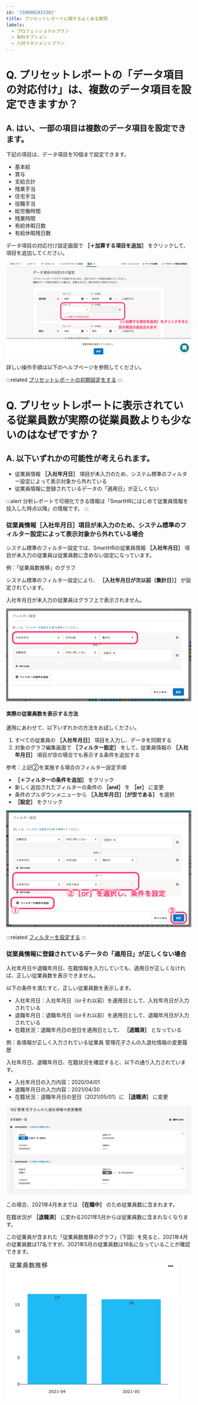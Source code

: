 ```yaml
---
id: '1500002015302'
title: プリセットレポートに関するよくある質問
labels:
  - プロフェッショナルプラン
  - 有料オプション
  - 人材マネジメントプラン
---
```

# Q. プリセットレポートの「データ項目の対応付け」は、複数のデータ項目を設定できますか？

## A. はい、一部の項目は複数のデータ項目を設定できます。

下記の項目は、データ項目を10個まで設定できます。

- 基本給
- 賞与
- 支給合計
- 残業手当
- 住宅手当
- 役職手当
- 総労働時間
- 残業時間
- 有給休暇日数
- 有給休暇残日数

データ項目の対応付け設定画面で **［＋加算する項目を追加］** をクリックして、項目を追加してください。

![](./_________.png)

詳しい操作手順は以下のヘルプページを参照してください。

:::related
[プリセットレポートの初期設定をする](https://knowledge.smarthr.jp/hc/ja/articles/360049292533)
:::

# Q. プリセットレポートに表示されている従業員数が実際の従業員数よりも少ないのはなぜですか？

## A. 以下いずれかの可能性が考えられます。

- 従業員情報 **［入社年月日］** 項目が未入力のため、システム標準のフィルター設定によって表示対象から外れている
- 従業員情報に登録されているデータの「適用日」が正しくない

:::alert
分析レポートで可視化できる情報は「SmartHRにはじめて従業員情報を投入した時点以降」の情報です。
:::

### 従業員情報［入社年月日］項目が未入力のため、システム標準のフィルター設定によって表示対象から外れている場合

システム標準のフィルター設定では、SmartHRの従業員情報 **［入社年月日］** 項目が未入力の従業員は従業員数に含めない設定になっています。

例：「従業員数推移」のグラフ

システム標準のフィルター設定により、 **［入社年月日が次以前（集計日）］** が設定されています。

入社年月日が未入力の従業員はグラフ上で表示されません。

![](./00___________________SmartHR.png)

#### 実際の従業員数を表示する方法

運用にあわせて、以下いずれかの方法をお試しください。

1.  すべての従業員の **［入社年月日］** 項目を入力し、データを同期する
2.  対象のグラフ編集画面で **［フィルター設定］** をして、従業員情報の **［入社年月日］** 項目が空の場合でも表示する条件を追加する

参考：上記②を実施する場合のフィルター設定手順

-  **［＋フィルターの条件を追加］** をクリック
- 新しく追加されたフィルターの条件の **［and］** を **［or］** に変更
- 条件のプルダウンメニューから **［入社年月日］［が空である］** を選択
-  **［設定］** をクリック

![](./01___________________SmartHR.png)

:::related
[フィルターを設定する](https://knowledge.smarthr.jp/hc/ja/articles/360035221193)
:::

### 従業員情報に登録されているデータの「適用日」が正しくない場合

入社年月日や退職年月日、在籍情報を入力していても、適用日が正しくなければ、正しい従業員数を表示できません。

以下の条件を満たすと、正しい従業員数を表示します。

- 入社年月日：入社年月日（orそれ以前）を適用日として、入社年月日が入力されている
- 退職年月日：退職年月日（orそれ以前）を適用日として、退職年月日が入力されている
- 在籍状況：退職年月日の翌日を適用日として、 **［退職済］** となっている

例：各情報が正しく入力されている従業員 管理花子さんの入退社情報の変更履歴

入社年月日、退職年月日、在籍状況を確認すると、以下の通り入力されています。

- 入社年月日の入力内容：2020/04/01
- 退職年月日の入力内容：2021/04/30
- 在籍状況：退職年月日の翌日（2021/05/01）に **［退職済］** に変更

![](./upload_e3767b18e640cf3b592ccb84c39299f5.png)

この場合、2021年4月末までは **［在職中］** のため従業員数に含まれます。

在籍状況が **［退職済］** に変わる2021年5月からは従業員数に含まれなくなります。

この従業員が含まれた「従業員数推移のグラフ」（下図）を見ると、2021年4月の従業員数は17名ですが、2021年5月の従業員数は16名になっていることが確認できます。

![](./upload_db703108fc0574d2d2c613b49c2fcdb1.png)

